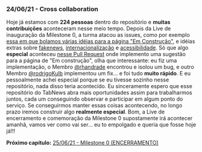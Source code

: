 ### 24/06/21 - Cross collaboration

Hoje já estamos com **224 pessoas** dentro do repositório e **muitas contribuições** aconteceram nesse meio tempo. Depois da Live de inauguração da Milestone 0, a turma atacou as issues, como por exemplo [essa em que bolamos várias idéias para a página "Em Construção"](https://github.com/filipedeschamps/tabnews.com.br/issues/23), e idéias extras sobre [fakenews](https://github.com/filipedeschamps/tabnews.com.br/issues/27), [internacionalização](https://github.com/filipedeschamps/tabnews.com.br/issues/35) e [acessibilidade](https://github.com/filipedeschamps/tabnews.com.br/issues/43). Só que algo **especial** aconteceu [nesse Pull Request](https://github.com/filipedeschamps/tabnews.com.br/pull/45) onde implemento uma sugestão para a página de "Em construção", olha que interessante: eu fiz uma implementação, o Membro [@rhandrade](https://github.com/rhandrade) encontrou e isolou um bug, e outro Membro [@rodrigoKulb](https://github.com/rodrigoKulb) implementou um fix... e foi tudo **muito rápido**. E eu pessoalmente achei especial porque se eu tivesse sozinho nesse repositório, nada disso teria acontecido. Eu sinceramente espero que esse repositório do TabNews abra mais oportunidades assim para trabalharmos juntos, cada um conseguindo observar e participar em algum ponto do serviço. Se conseguirmos manter essas coisas acontecendo, no longo prazo iremos construir algo **realmente especial**. Bom, a Live de encerramento e comemoração da Milestone 0 supostamente irá acontecer amanhã, vamos ver como vai ser... eu to empolgado e queria que fosse hoje já!!!

**Próximo capítulo:** [25/06/21 - Milestone 0 (ENCERRAMENTO)](2021-06-25.md)